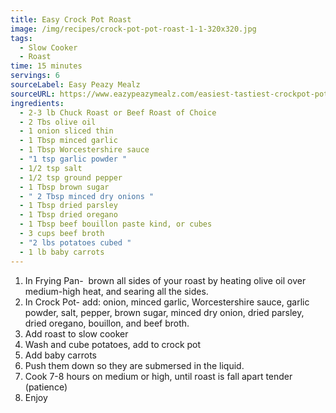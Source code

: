 ```yaml
---
title: Easy Crock Pot Roast
image: /img/recipes/crock-pot-pot-roast-1-1-320x320.jpg
tags:
  - Slow Cooker
  - Roast
time: 15 minutes
servings: 6
sourceLabel: Easy Peazy Mealz
sourceURL: https://www.eazypeazymealz.com/easiest-tastiest-crockpot-pot-roast/#recipe
ingredients:
  - 2-3 lb Chuck Roast or Beef Roast of Choice
  - 2 Tbs olive oil
  - 1 onion sliced thin
  - 1 Tbsp minced garlic
  - 1 Tbsp Worcestershire sauce
  - "1 tsp garlic powder "
  - 1/2 tsp salt
  - 1/2 tsp ground pepper
  - 1 Tbsp brown sugar
  - " 2 Tbsp minced dry onions "
  - 1 Tbsp dried parsley
  - 1 Tbsp dried oregano
  - 1 Tbsp beef bouillon paste kind, or cubes
  - 3 cups beef broth
  - "2 lbs potatoes cubed "
  - 1 lb baby carrots
---
```

1. In Frying Pan-  brown all sides of your roast by heating olive oil over medium-high heat, and searing all the sides.
2. In Crock Pot-  add: onion, minced garlic, Worcestershire sauce, garlic powder, salt, pepper, brown sugar, minced dry onion, dried parsley, dried oregano, bouillon, and beef broth.
3. Add roast to slow cooker
4. Wash and cube potatoes, add to crock pot
5. Add baby carrots
6. Push them down so they are submersed in the liquid.
7. Cook 7-8 hours on medium or high, until roast is fall apart tender (patience)
8. Enjoy